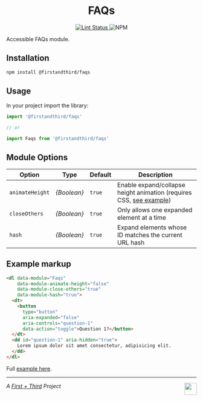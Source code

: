 <h1 align="center">FAQs</h1>

<p align="center">
  <a href="https://github.com/firstandthird/domodule/actions">
    <img src="https://img.shields.io/github/workflow/status/firstandthird/faqs/Lint/main?label=Lint&style=for-the-badge" alt="Lint Status"/>
  </a>
  <img src="https://img.shields.io/npm/v/@firstandthird/faqs.svg?label=npm&style=for-the-badge" alt="NPM" />
</p>

Accessible FAQs module.

## Installation

```sh
npm install @firstandthird/faqs
```

## Usage

In your project import the library:

```javascript
import '@firstandthird/faqs'

// or

import Faqs from '@firstandthird/faqs'
```

## Module Options

| Option | Type | Default | Description |
|--------|------|---------|-------------|
| `animateHeight` | _{Boolean}_ | `true` | Enable expand/collapse height animation (requires CSS, [see example](styles.css)) |
| `closeOthers` | _{Boolean}_ | `true` | Only allows one expanded element at a time |
| `hash` | _{Boolean}_ | `true` | Expand elements whose ID matches the current URL hash |

## Example markup

```html
<dl data-module="Faqs"
    data-module-animate-height="false"
    data-module-close-others="true"
    data-module-hash="true">
  <dt>
    <button
      type="button"
      aria-expanded="false"
      aria-controls="question-1"
      data-action="toggle">Question 1?</button>
  </dt>
  <dd id="question-1" aria-hidden="true">
    Lorem ipsum dolor sit amet consectetur, adipisicing elit.
  </dd>
</dl>
```

Full [example here](./example/index.html).

---

<a href="https://firstandthird.com"><img src="https://firstandthird.com/_static/ui/images/safari-pinned-tab-62813db097.svg" height="32" width="32" align="right"></a>

_A [First + Third](https://firstandthird.com) Project_
